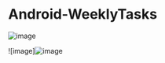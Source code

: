 # Android-WeeklyTasks

![image](https://github.com/CAMP09/Android-WeeklyTasks/assets/64702535/0f43be10-d7a0-46be-abdb-7557e89b41f6)



![image]![image](https://github.com/CAMP09/Android-WeeklyTasks/assets/64702535/1ffd589c-3846-4814-8907-ee0579aa3de6)





